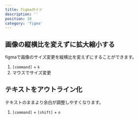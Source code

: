 ```yaml
---
title: figmaガイド
description: ''
position: 10
category: 'figma'
---
```


## 画像の縦横比を変えずに拡大縮小する
figmaで画像のサイズ変更を縦横比を変えずにすることができます。

1. `[command]` + `k`
2. マウスでサイズ変更

## テキストをアウトライン化
テキストのままより余白が調整しやすくなります。

1. `[command]` + `[shift]` + `o`
